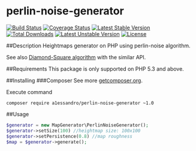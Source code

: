 # perlin-noise-generator

[![Build Status](https://travis-ci.org/A1essandro/perlin-noise-generator.svg)](https://travis-ci.org/A1essandro/perlin-noise-generator) [![Coverage Status](https://coveralls.io/repos/A1essandro/perlin-noise-generator/badge.svg?branch=master&service=github)](https://coveralls.io/github/A1essandro/perlin-noise-generator?branch=master) [![Latest Stable Version](https://poser.pugx.org/a1essandro/perlin-noise/v/stable)](https://packagist.org/packages/a1essandro/perlin-noise) [![Total Downloads](https://poser.pugx.org/a1essandro/perlin-noise/downloads)](https://packagist.org/packages/a1essandro/perlin-noise) [![Latest Unstable Version](https://poser.pugx.org/a1essandro/perlin-noise/v/unstable)](https://packagist.org/packages/a1essandro/perlin-noise) [![License](https://poser.pugx.org/a1essandro/perlin-noise/license)](https://packagist.org/packages/a1essandro/perlin-noise)

##Description
Heightmaps generator on PHP using perlin-noise algorithm.

See also [Diamond-Square algorithm](https://github.com/A1essandro/Diamond-And-Square) with the similar API.

##Requirements
This package is only supported on PHP 5.3 and above.

##Installing
###Composer
See more [getcomposer.org](http://getcomposer.org).

Execute command 
```
composer require a1essandro/perlin-noise-generator ~1.0
```

##Usage

```php
$generator = new MapGenerator\PerlinNoiseGenerator();
$generator->setSize(100) //heightmap size: 100x100
$generator->setPersistence(0.8) //map roughness
$map = $generator->generate();
```
